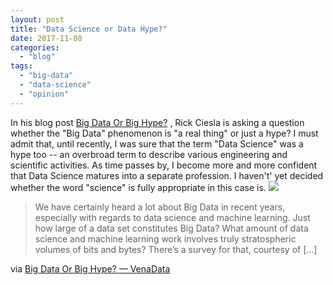 ```yaml
---
layout: post
title: "Data Science or Data Hype?"
date: 2017-11-08
categories: 
  - "blog"
tags: 
  - "big-data"
  - "data-science"
  - "opinion"
---
```


In his blog post [Big Data Or Big Hype?](http://venadata.com/2017/11/05/big-data-or-big-hype/) , Rick Ciesla is asking a question whether the "Big Data" phenomenon is "a real thing" or just a hype? I must admit that, until recently, I was sure that the term "Data Science" was a hype too -- an overbroad term to describe various engineering and scientific activities. As time passes by, I become more and more confident that Data Science matures into a separate profession. I haven't' yet decided whether the word "science" is fully appropriate in this case is. [![](/assets/images/2017/11/dataset_sizes.png?quality=80&strip=info&w=400)](http://venadata.com/2017/11/05/big-data-or-big-hype/)

> We have certainly heard a lot about Big Data in recent years, especially with regards to data science and machine learning. Just how large of a data set constitutes Big Data? What amount of data science and machine learning work involves truly stratospheric volumes of bits and bytes? There’s a survey for that, courtesy of \[…\]

via [Big Data Or Big Hype? — VenaData](http://venadata.com/2017/11/05/big-data-or-big-hype/)
